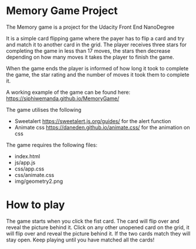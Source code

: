 # Memory Game Project

The Memory game is a project for the Udacity Front End NanoDegree

It is a simple card flipping game where the payer has to flip a card and try and match it to another card in the grid.
The player receives three stars for completing the game in less than 17 moves, the stars then decrease depending on how many moves it takes the player to finish the game.

When the game ends the player is informed of how long it took to complete the game, the star rating and the number of moves it took them to complete it.


A working example of the game can be found here: https://siphiwemanda.github.io/MemoryGame/


The game utilises the following
* Sweetalert https://sweetalert.js.org/guides/ for the alert function
* Animate css https://daneden.github.io/animate.css/ for the animation on css

The game requires the following files:
* index.html
* js/app.js
* css/app.css
* css/animate.css
* img/geometry2.png

# How to play
The game starts when you click the fist card.
The card will flip over and reveal the picture behind it.
Click on any other unopened card on the grid, it will flip over and reveal the picture behind it.
If the two cards match they will stay open.
Keep playing until you have matched all the cards!
